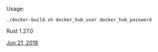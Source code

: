 Usage:

`./docker-build.sh docker_hub_user docker_hub_password`

Rust 1.27.0

[Jun 21, 2018](https://blog.rust-lang.org/2018/06/21/Rust-1.27.html)
